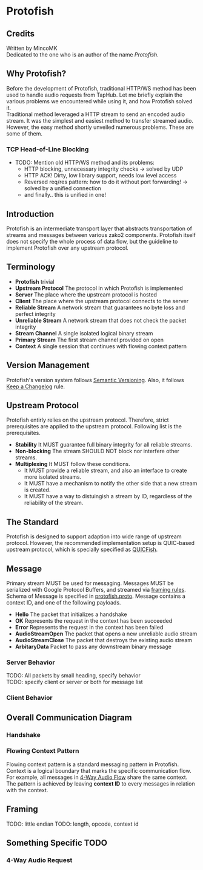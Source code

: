 # Protofish

## Credits
Written by MincoMK\
Dedicated to the one who is an author of the name *Protofish*.

## Why Protofish?
Before the development of Protofish, traditional HTTP/WS method has been used to handle audio requests from TapHub. Let me briefly explain the various problems we encountered while using it, and how Protofish solved it.\
Traditional method leveraged a HTTP stream to send an encoded audio stream. It was the simplest and easiest method to transfer streamed audio. However, the easy method shortly unveiled numerous problems. These are some of them.

### TCP Head-of-Line Blocking


- TODO: Mention old HTTP/WS method and its problems:
    - HTTP blocking, unnecessary integrity checks -> solved by UDP
    - HTTP ACK! Dirty, low library support, needs low level access
    - Reversed req/res pattern: how to do it without port forwarding! -> solved by a unified connection
    - and finally.. this is unified in one!

## Introduction
Protofish is an intermediate transport layer that abstracts transportation of streams and messages between various zako2 components. Protofish itself does not specify the whole process of data flow, but the guideline to implement Protofish over any upstream protocol.

## Terminology
- **Protofish** trivial
- **Upstream Protocol** The protocol in which Protofish is implemented
- **Server** The place where the upstream protocol is hosted
- **Client** The place where the upstream protocol connects to the server
- **Reliable Stream** A network stream that guarantees no byte loss and perfect integrity
- **Unreliable Stream** A network stream that does not check the packet integrity
- **Stream Channel** A single isolated logical binary stream
- **Primary Stream** The first stream channel provided on open
- **Context** A single session that continues with flowing context pattern

## Version Management
Protofish's version system follows [Semantic Versioning](https://semver.org). Also, it follows [Keep a Changelog](https://keepachangelog.com/en/1.1.0/) rule.

## Upstream Protocol
Protofish entirly relies on the upstream protocol. Therefore, strict prerequisites are applied to the upstream protocol. Following list is the prerequisites.
- **Stability** It MUST guarantee full binary integrity for all reliable streams.
- **Non-blocking** The stream SHOULD NOT block nor interfere other streams.
- **Multiplexing** It MUST follow these conditions.
    - It MUST provide a reliable stream, and also an interface to create more isolated streams.
    - It MUST have a mechanism to notify the other side that a new stream is created.
    - It MUST have a way to distuingish a stream by ID, regardless of the reliability of the stream.

## The Standard
Protofish is designed to support adaption into wide range of upstream protocol. However, the recommended implementation setup is QUIC-based upstream protocol, which is specially specified as [QUICFish](/protofish/quicfish.md).

## Message
Primary stream MUST be used for messaging. Messages MUST be serialized with Google Protocol Buffers, and streamed via [framing rules](#framing). Schema of Message is specified in [protofish.proto](/protofish/proto/protofish.proto). Message contains a context ID, and one of the following payloads.
- **Hello** The packet that initializes a handshake
- **OK** Represents the request in the context has been succeeded
- **Error** Represents the request in the context has been failed
- **AudioStreamOpen** The packet that opens a new unreliable audio stream
- **AudioStreamClose** The packet that destroys the existing audio stream
- **ArbitaryData** Packet to pass any downstream binary message

### Server Behavior
TODO: All packets by small heading, specify behavior\
TODO: specify client or server or both for message list

### Client Behavior

## Overall Communication Diagram
### Handshake

### Flowing Context Pattern
Flowing context pattern is a standard messaging pattern in Protofish. Context is a logical boundary that marks the specific communication flow. For example, all messages in [4-Way Audio Flow](#4-way-audio-request) share the same context. The pattern is achieved by leaving **context ID** to every messages in relation with the context.

## Framing
TODO: little endian
TODO: length, opcode, context id

## Something Specific TODO
### 4-Way Audio Request